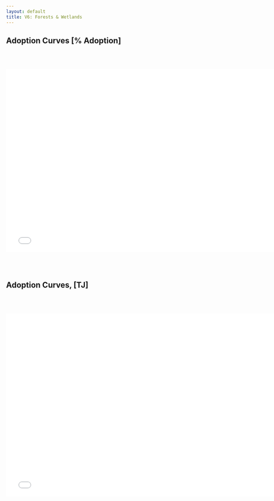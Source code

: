```yaml
---
layout: default
title: V6: Forests & Wetlands
---
```


## Adoption Curves [% Adoption]
<br/><br/>

<iframe id='igraph' scrolling='no' style='border:none' seamless='seamless' src= "acurves-custom-pathway-World-ForestsWetlands.html" height='500' width='150%'></iframe>

<br/><br/>
## Adoption Curves, [TJ]
<br/><br/>

<iframe id='igraph' scrolling='no' style='border:none' seamless='seamless' src= "acurves-custom-absolute-pathway-World-ForestsWetlands.html" height='500' width='150%'></iframe>
